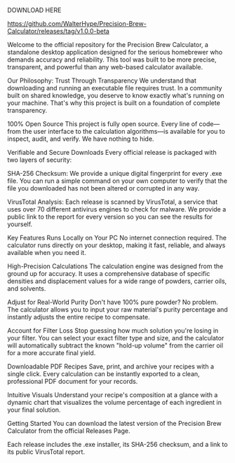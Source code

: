 DOWNLOAD HERE 


https://github.com/WalterHype/Precision-Brew-Calculator/releases/tag/v1.0.0-beta

Welcome to the official repository for the Precision Brew Calculator, a standalone desktop application designed for the serious homebrewer who demands accuracy and reliability. This tool was built to be more precise, transparent, and powerful than any web-based calculator available.

Our Philosophy: Trust Through Transparency
We understand that downloading and running an executable file requires trust. In a community built on shared knowledge, you deserve to know exactly what's running on your machine. That's why this project is built on a foundation of complete transparency.

100% Open Source
This project is fully open source. Every line of code—from the user interface to the calculation algorithms—is available for you to inspect, audit, and verify. We have nothing to hide.

Verifiable and Secure Downloads
Every official release is packaged with two layers of security:

SHA-256 Checksum: We provide a unique digital fingerprint for every .exe file. You can run a simple command on your own computer to verify that the file you downloaded has not been altered or corrupted in any way.

VirusTotal Analysis: Each release is scanned by VirusTotal, a service that uses over 70 different antivirus engines to check for malware. We provide a public link to the report for every version so you can see the results for yourself.

Key Features
Runs Locally on Your PC
No internet connection required. The calculator runs directly on your desktop, making it fast, reliable, and always available when you need it.

High-Precision Calculations
The calculation engine was designed from the ground up for accuracy. It uses a comprehensive database of specific densities and displacement values for a wide range of powders, carrier oils, and solvents.

Adjust for Real-World Purity
Don't have 100% pure powder? No problem. The calculator allows you to input your raw material's purity percentage and instantly adjusts the entire recipe to compensate.

Account for Filter Loss
Stop guessing how much solution you're losing in your filter. You can select your exact filter type and size, and the calculator will automatically subtract the known "hold-up volume" from the carrier oil for a more accurate final yield.

Downloadable PDF Recipes
Save, print, and archive your recipes with a single click. Every calculation can be instantly exported to a clean, professional PDF document for your records.

Intuitive Visuals
Understand your recipe's composition at a glance with a dynamic chart that visualizes the volume percentage of each ingredient in your final solution.

Getting Started
You can download the latest version of the Precision Brew Calculator from the official Releases Page.

Each release includes the .exe installer, its SHA-256 checksum, and a link to its public VirusTotal report.
